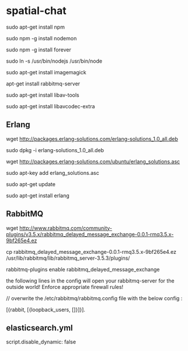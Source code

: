 spatial-chat
============


sudo apt-get install npm

sudo npm -g install nodemon

sudo npm -g install forever

sudo ln -s /usr/bin/nodejs /usr/bin/node

sudo apt-get install imagemagick

apt-get install rabbitmq-server

sudo apt-get install libav-tools

sudo apt-get install libavcodec-extra



Erlang
------
wget http://packages.erlang-solutions.com/erlang-solutions_1.0_all.deb

sudo dpkg -i erlang-solutions_1.0_all.deb

wget http://packages.erlang-solutions.com/ubuntu/erlang_solutions.asc

sudo apt-key add erlang_solutions.asc

sudo apt-get update

sudo apt-get install erlang





RabbitMQ
--------
wget http://www.rabbitmq.com/community-plugins/v3.5.x/rabbitmq_delayed_message_exchange-0.0.1-rmq3.5.x-9bf265e4.ez

cp rabbitmq_delayed_message_exchange-0.0.1-rmq3.5.x-9bf265e4.ez /usr/lib/rabbitmq/lib/rabbitmq_server-3.5.3/plugins/

rabbitmq-plugins enable rabbitmq_delayed_message_exchange


the following lines in the config will open your rabbitmq-server for the outside world!
Enforce appropriate firewall rules!

//  overwrite the /etc/rabbitmq/rabbitmq.config file with the below config :

[{rabbit, [{loopback_users, []}]}].






elasticsearch.yml
-----------------
script.disable_dynamic: false





